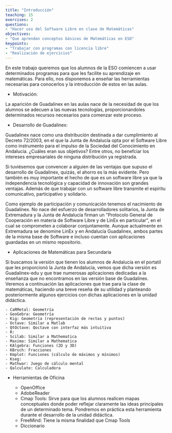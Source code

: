 ```yaml
---
title: "Introducción"
teaching: 15
exercises: 2
questions: 
- "Hacer uso del Software Libre en clase de Matemáticas"
objectives: 
- "Que aprendan conceptos básicos de Matemáticas en ESO"
keypoints: 
- "Trabajar con programas con licencia libre"
- "Realización de ejercicios"
---
```

En este trabajo queremos que los alumnos de la ESO comiencen a usar determinados programas para que les facilite su aprendizaje en matemáticas. Para ello, nos disponemos a enseñar las herramientas necesarias para conocerlos y la introducción de estos en las aulas.

- Motivación:

La aparición de Guadalinex en las aulas nace de la necesidad de que los alumnos se adecuen a las nuevas tecnologías, proporcionandoles determinados recursos necesarios para comenzar este proceso.

- Desarrollo de Guadalinex:

Guadalinex nace como una distribución destinada a dar cumplimiento al Decreto 72/2003,
en el que la Junta de Andalucía opta por el Software Libre como instrumento para el impulso de
la Sociedad del Conocimiento en Andalucía. ¿Cuáles eran sus objetivos? Entre otros, no benefciar los intereses empresariales de ninguna distribución ya registrada.

Si tuviésemos que convencer a alguien de las ventajas que supuso el desarrollo de Guadalinex, quizás, el ahorro es la más evidente. Pero también es muy importante el hecho de que es un software libre ya que la independencia tecnológica y capacidad de innovación son grandes ventajas. Además de que trabajar con un software libre transmite el espíritu comunicativo, participativo y solidario.

Como ejemplo de participación y comunicación tenemos el nacimiento de Guadalinex. No nace del esfuerzo de desarrolladores solitarios, la Junta de Extremadura y la Junta de Andalucía firman un "Protocolo General de Cooperación en materia de
Software Libre y de LinEx en particular", en el cual se
comprometen a colaborar conjuntamente. Aunque actualmente en Extremadura se denomine LinEx y en Andalucía Guadalinex, ambos partes de la misma base de Software e incluso cuentan con aplicaciones guardadas en un mismo repositorio.

- Aplicaciones de Matemáticas para Secundaria

Si buscamos la versión que tienen los alumnos de Andalucía en el portatil que les proporcionó la Junta de Andalucia, vemos que dicha versión es Guadalinex-edu y que trae numerosas aplicaciones dedicadas a la enseñanza que no encontramos en las versión base de Guadalinex. Veremos a continuación las aplicaciones que trae para la clase de matemáticas, haciendo una breve reseña de su utilidad y planteando posteriormente algunos ejercicios con dichas aplicaciones en la unidad didáctica.

	- CaRMetal: Geometría
	- GeoGebra: Geometría
	- Kig: Geometría (representación de rectas y puntos)
	- Octave: Similar a Matlab
	- QtOctave: Qoctave con interfaz más intuitiva
	- R: 
	- Scilab: Similar a Mathematica
	- Maxima: Similar a Mathematica
	- KAlgebra: Funciones (2D y 3D)
	- KBruch: Fracciones
	- Kmplot: Funciones (cálculo de máximos y mínimos)
	- Kseg: 
	- Mathwar: Juego de cálculo mental
	- Qalculate: Calculadora

- Herramientas de Oficina


	- OpenOffice
	- AdobeReader
	- Cmap Tools: Sirve para que los alumnos realicen mapas conceptuales donde poder reflejar claramente las ideas principales de un determinado tema. Pondremos en práctica esta herramienta durante el desarrollo de la unidad didáctica.
	- FreeMind: Tiene la misma finalidad que Cmap Tools
	- Diccionario


